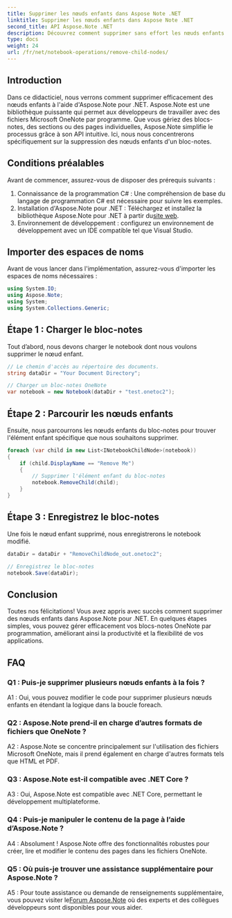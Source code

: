 ```yaml
---
title: Supprimer les nœuds enfants dans Aspose Note .NET
linktitle: Supprimer les nœuds enfants dans Aspose Note .NET
second_title: API Aspose.Note .NET
description: Découvrez comment supprimer sans effort les nœuds enfants dans Aspose.Note pour .NET. Simplifiez la gestion de vos fichiers OneNote avec ce guide étape par étape.
type: docs
weight: 24
url: /fr/net/notebook-operations/remove-child-nodes/
---
```

## Introduction

Dans ce didacticiel, nous verrons comment supprimer efficacement des nœuds enfants à l'aide d'Aspose.Note pour .NET. Aspose.Note est une bibliothèque puissante qui permet aux développeurs de travailler avec des fichiers Microsoft OneNote par programme. Que vous gériez des blocs-notes, des sections ou des pages individuelles, Aspose.Note simplifie le processus grâce à son API intuitive. Ici, nous nous concentrerons spécifiquement sur la suppression des nœuds enfants d'un bloc-notes.

## Conditions préalables

Avant de commencer, assurez-vous de disposer des prérequis suivants :
1. Connaissance de la programmation C# : Une compréhension de base du langage de programmation C# est nécessaire pour suivre les exemples.
2.  Installation d'Aspose.Note pour .NET : Téléchargez et installez la bibliothèque Aspose.Note pour .NET à partir du[site web](https://releases.aspose.com/note/net/).
3. Environnement de développement : configurez un environnement de développement avec un IDE compatible tel que Visual Studio.

## Importer des espaces de noms

Avant de vous lancer dans l'implémentation, assurez-vous d'importer les espaces de noms nécessaires :

```csharp
using System.IO;
using Aspose.Note;
using System;
using System.Collections.Generic;
```

## Étape 1 : Charger le bloc-notes

Tout d’abord, nous devons charger le notebook dont nous voulons supprimer le nœud enfant.

```csharp
// Le chemin d'accès au répertoire des documents.
string dataDir = "Your Document Directory";

// Charger un bloc-notes OneNote
var notebook = new Notebook(dataDir + "test.onetoc2");
```

## Étape 2 : Parcourir les nœuds enfants

Ensuite, nous parcourrons les nœuds enfants du bloc-notes pour trouver l'élément enfant spécifique que nous souhaitons supprimer.

```csharp
foreach (var child in new List<INotebookChildNode>(notebook))
{
    if (child.DisplayName == "Remove Me")
    {
        // Supprimer l'élément enfant du bloc-notes
        notebook.RemoveChild(child);
    }
}
```

## Étape 3 : Enregistrez le bloc-notes

Une fois le nœud enfant supprimé, nous enregistrerons le notebook modifié.

```csharp
dataDir = dataDir + "RemoveChildNode_out.onetoc2";

// Enregistrez le bloc-notes
notebook.Save(dataDir);
```

## Conclusion

Toutes nos félicitations! Vous avez appris avec succès comment supprimer des nœuds enfants dans Aspose.Note pour .NET. En quelques étapes simples, vous pouvez gérer efficacement vos blocs-notes OneNote par programmation, améliorant ainsi la productivité et la flexibilité de vos applications.

## FAQ

### Q1 : Puis-je supprimer plusieurs nœuds enfants à la fois ?

A1 : Oui, vous pouvez modifier le code pour supprimer plusieurs nœuds enfants en étendant la logique dans la boucle foreach.

### Q2 : Aspose.Note prend-il en charge d’autres formats de fichiers que OneNote ?

A2 : Aspose.Note se concentre principalement sur l'utilisation des fichiers Microsoft OneNote, mais il prend également en charge d'autres formats tels que HTML et PDF.

### Q3 : Aspose.Note est-il compatible avec .NET Core ?

A3 : Oui, Aspose.Note est compatible avec .NET Core, permettant le développement multiplateforme.

### Q4 : Puis-je manipuler le contenu de la page à l’aide d’Aspose.Note ?

A4 : Absolument ! Aspose.Note offre des fonctionnalités robustes pour créer, lire et modifier le contenu des pages dans les fichiers OneNote.

### Q5 : Où puis-je trouver une assistance supplémentaire pour Aspose.Note ?

 A5 : Pour toute assistance ou demande de renseignements supplémentaire, vous pouvez visiter le[Forum Aspose.Note](https://forum.aspose.com/c/note/28) où des experts et des collègues développeurs sont disponibles pour vous aider.